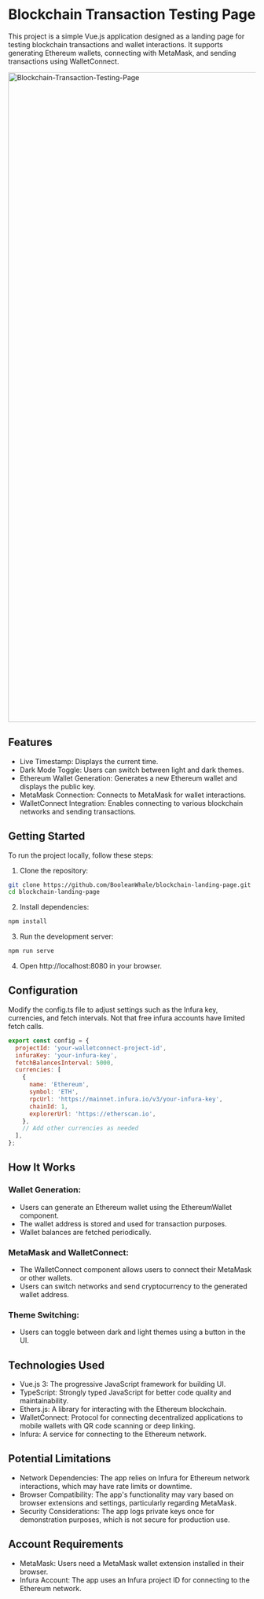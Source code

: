 # Blockchain Transaction Testing Page

This project is a simple Vue.js application designed as a landing page for testing blockchain transactions and wallet interactions. It supports generating Ethereum wallets, connecting with MetaMask, and sending transactions using WalletConnect.

<img width="1322" alt="Blockchain-Transaction-Testing-Page" src="https://github.com/user-attachments/assets/f1d92a1a-fca9-464f-a763-30eb8a08f163">

## Features

- Live Timestamp: Displays the current time.
- Dark Mode Toggle: Users can switch between light and dark themes.
- Ethereum Wallet Generation: Generates a new Ethereum wallet and displays the public key.
- MetaMask Connection: Connects to MetaMask for wallet interactions.
- WalletConnect Integration: Enables connecting to various blockchain networks and sending transactions.

## Getting Started

To run the project locally, follow these steps:

1. Clone the repository:

  ```bash
  git clone https://github.com/BooleanWhale/blockchain-landing-page.git
  cd blockchain-landing-page
  ```

2. Install dependencies:

  ```bash
  npm install
  ```

3. Run the development server:

  ```bash
  npm run serve
  ```

4. Open http://localhost:8080 in your browser.

## Configuration

Modify the config.ts file to adjust settings such as the Infura key, currencies, and fetch intervals. Not that free infura accounts have limited fetch calls.
  ```javascript
  export const config = {
    projectId: 'your-walletconnect-project-id',
    infuraKey: 'your-infura-key',
    fetchBalancesInterval: 5000,
    currencies: [
      {
        name: 'Ethereum',
        symbol: 'ETH',
        rpcUrl: 'https://mainnet.infura.io/v3/your-infura-key',
        chainId: 1,
        explorerUrl: 'https://etherscan.io',
      },
      // Add other currencies as needed
    ],
  };
  ```

## How It Works

### Wallet Generation:

- Users can generate an Ethereum wallet using the EthereumWallet component.
- The wallet address is stored and used for transaction purposes.
- Wallet balances are fetched periodically.

### MetaMask and WalletConnect:

- The WalletConnect component allows users to connect their MetaMask or other wallets.
- Users can switch networks and send cryptocurrency to the generated wallet address.

### Theme Switching:

- Users can toggle between dark and light themes using a button in the UI.

## Technologies Used

- Vue.js 3: The progressive JavaScript framework for building UI.
- TypeScript: Strongly typed JavaScript for better code quality and maintainability.
- Ethers.js: A library for interacting with the Ethereum blockchain.
- WalletConnect: Protocol for connecting decentralized applications to mobile wallets with QR code scanning or deep linking.
- Infura: A service for connecting to the Ethereum network.

## Potential Limitations

- Network Dependencies: The app relies on Infura for Ethereum network interactions, which may have rate limits or downtime.
- Browser Compatibility: The app's functionality may vary based on browser extensions and settings, particularly regarding MetaMask.
- Security Considerations: The app logs private keys once for demonstration purposes, which is not secure for production use.

## Account Requirements

- MetaMask: Users need a MetaMask wallet extension installed in their browser.
- Infura Account: The app uses an Infura project ID for connecting to the Ethereum network.
